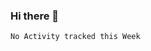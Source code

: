 ### Hi there 👋

<!--START_SECTION:waka-->
```text
No Activity tracked this Week
```
<!--END_SECTION:waka-->



